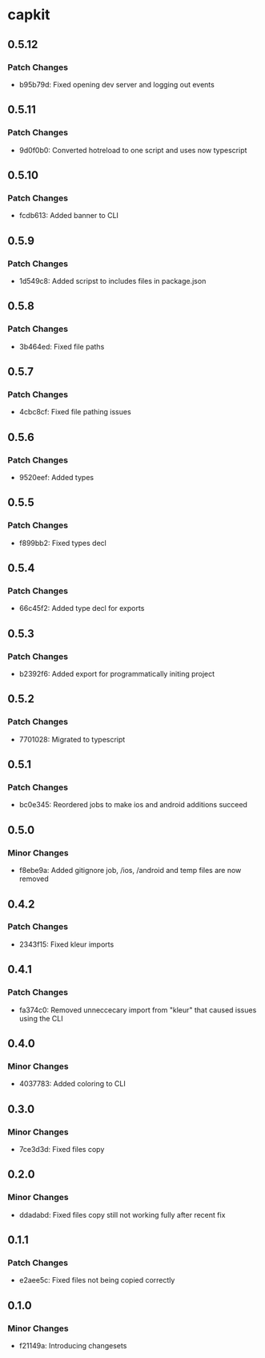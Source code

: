 # capkit

## 0.5.12

### Patch Changes

- b95b79d: Fixed opening dev server and logging out events

## 0.5.11

### Patch Changes

- 9d0f0b0: Converted hotreload to one script and uses now typescript

## 0.5.10

### Patch Changes

- fcdb613: Added banner to CLI

## 0.5.9

### Patch Changes

- 1d549c8: Added scripst to includes files in package.json

## 0.5.8

### Patch Changes

- 3b464ed: Fixed file paths

## 0.5.7

### Patch Changes

- 4cbc8cf: Fixed file pathing issues

## 0.5.6

### Patch Changes

- 9520eef: Added types

## 0.5.5

### Patch Changes

- f899bb2: Fixed types decl

## 0.5.4

### Patch Changes

- 66c45f2: Added type decl for exports

## 0.5.3

### Patch Changes

- b2392f6: Added export for programmatically initing project

## 0.5.2

### Patch Changes

- 7701028: Migrated to typescript

## 0.5.1

### Patch Changes

- bc0e345: Reordered jobs to make ios and android additions succeed

## 0.5.0

### Minor Changes

- f8ebe9a: Added gitignore job, /ios, /android and temp files are now removed

## 0.4.2

### Patch Changes

- 2343f15: Fixed kleur imports

## 0.4.1

### Patch Changes

- fa374c0: Removed unneccecary import from "kleur" that caused issues using the CLI

## 0.4.0

### Minor Changes

- 4037783: Added coloring to CLI

## 0.3.0

### Minor Changes

- 7ce3d3d: Fixed files copy

## 0.2.0

### Minor Changes

- ddadabd: Fixed files copy still not working fully after recent fix

## 0.1.1

### Patch Changes

- e2aee5c: Fixed files not being copied correctly

## 0.1.0

### Minor Changes

- f21149a: Introducing changesets
